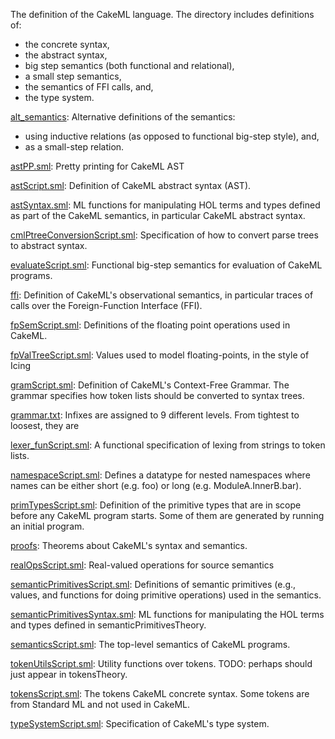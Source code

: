 The definition of the CakeML language.
The directory includes definitions of:
 - the concrete syntax,
 - the abstract syntax,
 - big step semantics (both functional and relational),
 - a small step semantics,
 - the semantics of FFI calls, and,
 - the type system.

[alt_semantics](alt_semantics):
Alternative definitions of the semantics:
  - using inductive relations (as opposed to functional big-step style), and,
  - as a small-step relation.

[astPP.sml](astPP.sml):
Pretty printing for CakeML AST

[astScript.sml](astScript.sml):
Definition of CakeML abstract syntax (AST).

[astSyntax.sml](astSyntax.sml):
ML functions for manipulating HOL terms and types defined as part of the
CakeML semantics, in particular CakeML abstract syntax.

[cmlPtreeConversionScript.sml](cmlPtreeConversionScript.sml):
Specification of how to convert parse trees to abstract syntax.

[evaluateScript.sml](evaluateScript.sml):
Functional big-step semantics for evaluation of CakeML programs.

[ffi](ffi):
Definition of CakeML's observational semantics, in particular traces of calls
over the Foreign-Function Interface (FFI).

[fpSemScript.sml](fpSemScript.sml):
Definitions of the floating point operations used in CakeML.

[fpValTreeScript.sml](fpValTreeScript.sml):
Values used to model floating-points, in the style of Icing

[gramScript.sml](gramScript.sml):
Definition of CakeML's Context-Free Grammar.
The grammar specifies how token lists should be converted to syntax trees.

[grammar.txt](grammar.txt):
Infixes are assigned to 9 different levels.  From tightest to loosest, they are

[lexer_funScript.sml](lexer_funScript.sml):
A functional specification of lexing from strings to token lists.

[namespaceScript.sml](namespaceScript.sml):
Defines a datatype for nested namespaces where names can be either
short (e.g. foo) or long (e.g. ModuleA.InnerB.bar).

[primTypesScript.sml](primTypesScript.sml):
Definition of the primitive types that are in scope before any CakeML program
starts. Some of them are generated by running an initial program.

[proofs](proofs):
Theorems about CakeML's syntax and semantics.

[realOpsScript.sml](realOpsScript.sml):
Real-valued operations for source semantics

[semanticPrimitivesScript.sml](semanticPrimitivesScript.sml):
Definitions of semantic primitives (e.g., values, and functions for doing
primitive operations) used in the semantics.

[semanticPrimitivesSyntax.sml](semanticPrimitivesSyntax.sml):
ML functions for manipulating the HOL terms and types defined in
semanticPrimitivesTheory.

[semanticsScript.sml](semanticsScript.sml):
The top-level semantics of CakeML programs.

[tokenUtilsScript.sml](tokenUtilsScript.sml):
Utility functions over tokens.
TODO: perhaps should just appear in tokensTheory.

[tokensScript.sml](tokensScript.sml):
The tokens CakeML concrete syntax.
Some tokens are from Standard ML and not used in CakeML.

[typeSystemScript.sml](typeSystemScript.sml):
Specification of CakeML's type system.
